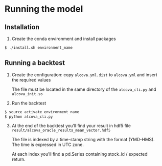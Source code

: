 Running the model
=================


Installation
------------

1. Create the conda environment and install packages
```bash
$ ./install.sh environment_name
```


Running a backtest
------------------

1. Create the configuration: copy `alcova.yml.dist` to `alcova.yml` and insert the required values
   
   The file must be located in the same directory of the `alcova_cli.py` and `alcova_init.so`

2. Run the backtest
```bash
$ source activate environment_name
$ python alcova_cli.py
```

3. At the end of the backtest you'll find your result in hdf5 file `result/alcova_oracle_results_mean_vector.hdf5`
   
   The file is indexed by a time-stamp string with the format (YMD-HMS). The time is expressed in UTC zone.
   
   At each index you'll find a pd.Series containing  stock_id / expected return.
